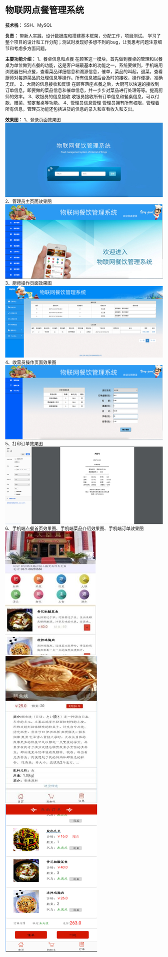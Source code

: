 # 物联网点餐管理系统

**技术栈：** SSH、MySQL

**负责：** 带新人实践，设计数据库和搭建基本框架，分配工作，项目测试。
学习了整个项目的设计和工作分配；测试时发现好多想不到的bug，让我思考问题注意细节和考虑多方面问题。

**主要功能介绍：**
1、餐桌信息和点餐
在顾客这一模块，首先做到餐桌的管理和以餐桌为单位做到点餐的功能，这是客户端最基本的功能之一，系统要做到，手机端用浏览器扫码点餐，查看菜品详细信息和溯源信息，催单，菜品的叫起，退菜，查看厨师对每道菜品的处理信息等操作。所有信息被后台及时的接收，操作便捷，准确无误。
2、大厨的信息接收和反馈
在顾客落座点餐之后，大厨可以快速的接收到订单信息，即要做的菜品信息和催单信息，并一步步对菜品进行处理等等。提高厨师的效率。
3、收银员的信息接收
收银员接收所有订单信息和餐桌信息，可以付款、赠菜、预定餐桌等功能。
4、管理员信息管理
管理员拥有所有权限，管理着所有信息。管理员功能还包括进货的信息的录入和查看收入和支出。

**效果图：**
1、登录页面效果图
![这里写图片描述](https://github.com/jiaoxiangyu/videovPictures/blob/master/order/login.png)
2、管理员主页面效果图
![这里写图片描述](https://github.com/jiaoxiangyu/videovPictures/blob/master/order/admin.png)
3、厨师操作页面效果图
![这里写图片描述](https://github.com/jiaoxiangyu/videovPictures/blob/master/order/cook.png)
4、收营员操作页面效果图
![这里写图片描述](https://github.com/jiaoxiangyu/videovPictures/blob/master/order/cashier.png)
5、打印订单效果图
![这里写图片描述](https://github.com/jiaoxiangyu/videovPictures/blob/master/order/printing.png)
6、手机端点餐首页效果图、手机端菜品介绍效果图、手机端订单效果图
![这里写图片描述](https://github.com/jiaoxiangyu/videovPictures/blob/master/order/phoneIndex.jpg)
![这里写图片描述](https://github.com/jiaoxiangyu/videovPictures/blob/master/order/introduce.jpg)
![这里写图片描述](https://github.com/jiaoxiangyu/videovPictures/blob/master/order/order.png)

